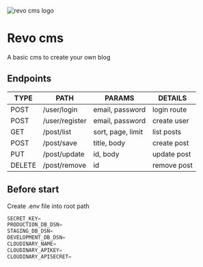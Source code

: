 ![revo cms logo](https://i.ibb.co/tXkn6S6/logo.png)

# Revo cms
A basic cms to create your own blog 

## Endpoints

| TYPE   | PATH           | PARAMS             | DETAILS      |
|--------|----------------|--------------------|--------------|
| POST   | /user/login    | email, password    | login route  |
| POST   | /user/register | email, password    | create user  |
| GET    | /post/list     |  sort, page, limit | list posts   |
| POST   | /post/save     | title, body        |  create post |
| PUT    | /post/update   | id, body           | update post  |
| DELETE | /post/remove   | id                 |  remove post |

## Before start

Create .env file into root path

```javascript
SECRET_KEY=
PRODUCTION_DB_DSN=
STAGING_DB_DSN=
DEVELOPMENT_DB_DSN=
CLOUDINARY_NAME=
CLOUDINARY_APIKEY=
CLOUDINARY_APISECRET=
```